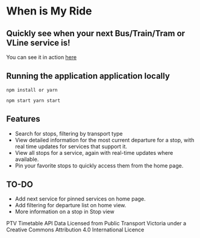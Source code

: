 # When is My Ride

## Quickly see when your next Bus/Train/Tram or VLine service is!

You can see it in action [here](https://whenismyride.xyz/)

## Running the application application locally
```npm install or yarn```

```npm start yarn start```

## Features

- Search for stops, filtering by transport type
- View detailed information for the most current departure for a stop, with real time updates for services that support it.
- View all stops for a service, again with real-time updates where available.
- Pin your favorite stops to quickly access them from the home page.

## TO-DO
- Add next service for pinned services on home page.
- Add filtering for departure list on home view.
- More information on a stop in Stop view

PTV Timetable API Data Licensed from Public Transport Victoria under a Creative Commons Attribution 4.0 International Licence